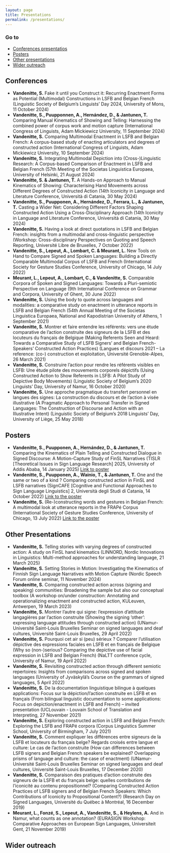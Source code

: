 ```yaml
---
layout: page
title: Presentations
permalink: /presentations/
---
```


### Go to
- [Conferences presentatios](#conferences-presentations)
- [Posters](#posters)
- [Other presentations](#other-presentations)
- [Wider outreach](#wider-outreach)

## Conferences

- **Vandenitte, S.** Fake it until you Construct it: Recurring Enactment Forms as Potential (Multimodal) Constructions in LSFB and Belgian French (Linguistic Society of Belgium’s Linguists’ Day 2024, University of Mons, 11 October 2024)
- **Vandenitte, S., Puupponnen, A., Hernández, D., & Jantunen, T.** Comparing Manual Kinematics of Showing and Telling: Harnessing the combined power of corpus work and motion capture (International Congress of Linguists, Adam Mickiewicz University, 11 September 2024)
- **Vandenitte, S.** Comparing Multimodal Enactment in LSFB and Belgian French: A corpus-based study of enacting articulators and degrees of constructed action (International Congress of Linguists, Adam Mickiewicz University, 10 September 2024)
- **Vandenitte, S.** Integrating Multimodal Depiction into (Cross-)Linguistic Research: A Corpus-based Comparison of Enactment in LSFB and Belgian French (57th Meeting of the Societas Linguistica Europaea, University of Helsinki, 21 August 2024)
- **Vandenitte, S. & Jantunen, T.** A Hands-on Approach to Manual Kinematics of Showing: Characterising Hand Movements across Different Degrees of Constructed Action (14th Iconicity in Language and Literature Conference, Università di Catania, 30 May 2024)
- **Vandenitte, S., Puupponen, A., Hernández, D., Ferrara, L., & Jantunen, T.** Casting a Wider Net: Considering Different Factors Shaping Constructed Action Using a Cross-Disciplinary Approach (14th Iconicity in Language and Literature Conference, Università di Catania, 30 May 2024)
- **Vandenitte, S.** Having a look at direct quotations in LSFB and Belgian French: insights from a multimodal and cross-linguistic perspective (Workshop: Cross-disciplinary Perspectives on Quoting and Speech Reporting, Université Libre de Bruxelles, 7 October 2022)
- **Vandenitte, S., Lepeut, A., Lombart, C. & Meurant, L.** New Tools on Hand to Compare Signed and Spoken Languages: Building a Directly Comparable Multimodal Corpus of LSFB and French (International Society for Gesture Studies Conference, University of Chicago, 14 July 2022)
- **Meurant, L., Lepeut, A., Lombart, C., & Vandenitte, S.** Comparable Corpora of Spoken and Signed Languages: Towards a Pluri-semiotic Perspective on Language (9th International Conference on Grammar and Corpora, University of Ghent, 30 June 2022)
- **Vandenitte, S.** Using the body to quote across languages and modalities: a comparative study on enactment in utterance reports in LSFB and Belgian French (54th Annual Meeting of the Societas Linguistica Europaea, National and Kapodistrian University of Athens, 1 September 2021)
- **Vandenitte, S.** Montrer et faire entendre les référents: vers une étude comparative de l’action construite des signeurs de la LSFB et des locuteurs du français de Belgique (Making Referents Seen and Heard: Towards a Comparative Study of LSFB Signers’ and Belgian French-Speakers’ Constructed Action Practices) (Langues et discours 2021 – La reference: (co-) construction et exploitation, Université Grenoble-Alpes, 26 March 2021)
- **Vandenitte, S.** Construire l’action pour rendre les référents visibles en LSFB: Une étude pilote des mouvements corporels dépictifs (Using Constructed Action to Show Referents in LSFB: A Pilot Study of Depictive Body Movements) (Linguistic Society of Belgium’s 2020 Linguists’ Day, University of Namur, 16 October 2020)
- **Vandenitte, S.** Une approche pragmatique du transfert personnel en langues des signes: La construction du discours et de l’action à visée illustrative (A Pragmatic Approach to Personal Transfer in Signed Languages: The Construction of Discourse and Action with an Illustrative Intent) (Linguistic Society of Belgium’s 2018 Linguists’ Day, University of Liège, 25 May 2018)

## Posters

- **Vandenitte, S., Puupponen, A., Hernández, D., & Jantunen, T.** Comparing the Kinematics of Plain Telling and Constructed Dialogue in Signed Discourse: A Motion-Capture Study of FinSL Narratives (TISLR [Theoretical Issues in Sign Language Research] 2025, University of Addis Ababa, 14 January 2025) [Link to poster](#)
- **Vandenitte, S., Puupponen, A., Wainio, T., & Jantunen, T.** One and the same or two of a kind ? Comparing constructed action in FinSL and LSFB narratives (SignCAFE [Cognitive and Functional Approaches to Sign Language Linguistics] 2, Università degli Studi di Catania, 14 October 2022) [Link to the poster](#)
- **Vandenitte, S.** (Re-)constructing words and gestures in Belgian French: A multimodal look at utterance reports in the FRAPé Corpus (International Society of Gesture Studies Conference, University of Chicago, 13 July 2022) [Link to the poster](#)

## Other Presentations

- **Vandenitte, S.** Telling stories with varying degrees of constructed action: A study on FinSL hand kinematics (LINNORD, Nordic Innovations in Linguistics: Multi-method approaches for understanding language, 21 March 2025)
- **Vandenitte, S.** Setting Stories in Motion: Investigating the Kinematics of Finnish Sign Language Narratives with Motion Capture (Nordic Speech Forum online seminar, 11 November 2024)
- **Vandenitte, S.** Comparing constructed action across (signing and speaking) communities: Broadening the sample but also our conceptual toolbox (A workshop on/under construction: Annotating and operationalizing enactment and constructed action, KULeuven, Antwerpen, 19 March 2023)
- **Vandenitte, S.** Montrer l’autre qui signe: l’expression d’attitude langagières par l’action construite (Showing the signing ‘other’: expressing language attitudes through constructed action) (UNamur-Université Saint-Louis Bruxelles Seminar on signed languages and deaf cultures, Université Saint-Louis Bruxelles, 29 April 2022)
- **Vandenitte, S.** Pourquoi cet air si (peu) sérieux ? Comparer l’utilisation dépictive des expressions faciales en LSFB et en français de Belgique (Why so (non-)serious? Comparing the depictive use of facial expression in LSFB and Belgian French) (NaLTT conference cycle, University of Namur, 19 April 2022)
- **Vandenitte, S.** Revisiting constructed action through different semiotic repertoires: Insights from comparisons across signed and spoken languages (University of Jyväskylä’s Course on the grammars of signed languages, 5 April 2022)
- **Vandenitte, S.** De la documentation linguistique bilingue à quelques applications: Focus sur la dépiction/l’action construite en LSFB et en français (From bilingual linguistic documentation to some applications: Focus on depiction/enactment in LSFB and French) – invited presentation (UCLouvain - Louvain School of Translation and Interpreting, 27 November 2021)
- **Vandenitte, S.** Exploring constructed action in LSFB and Belgian French: Exploring the LSFB and FRAPé corpora (Corpus Linguistics Summer School, University of Birmingham, 7 July 2021)
- **Vandenitte, S.** Comment expliquer les différences entre signeurs de la LSFB et locuteurs du français belge? Regards croisés entre langue et culture: Le cas de l’action construite (How can differences between LSFB signers and Belgian French speakers be explained? Overlapping prisms of language and culture: the case of enactment) (UNamur-Université Saint-Louis Bruxelles Seminar on signed languages and deaf cultures, Université Saint-Louis Bruxelles, 17 December 2020)
- **Vandenitte, S.** Comparaison des pratiques d’action construite des signeurs de la LSFB et du français belge: quelles contributions de l’iconicité au contenu propositionnel? (Comparing Constructed Action Practices of LSFB signers and of Belgian French Speakers: Which Contributions of Iconicity to Propositional Content?) (Research Day on Signed Languages, Université du Québec à Montréal, 16 December 2019)
- **Meurant, L., Fonzé, S., Lepeut, A., Vandenitte, S., & Heylens, A.** And in Namur, what counts as one annotation? (EURASIGN Workshop: Comparative Approaches on European Sign Languages, Universiteit Gent, 21 November 2019)

## Wider outreach
